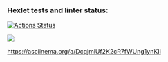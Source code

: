 ### Hexlet tests and linter status:
[![Actions Status](https://github.com/AlexandraPotekhina/python-project-49/actions/workflows/hexlet-check.yml/badge.svg)](https://github.com/AlexandraPotekhina/python-project-49/actions)


<a 
href="https://codeclimate.com/github/AlexandraPotekhina/python-project-49/maintainability"><img 
src="https://api.codeclimate.com/v1/badges/b3f6fc22bd580986140c/maintainability" 
/></a>


https://asciinema.org/a/DcqjmiUf2K2cR7fWUng1ynKIi
